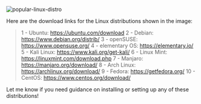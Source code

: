 ![popular-linux-distro](https://github.com/user-attachments/assets/fc0346e4-19e9-40bc-80f1-1202a3eeaaee)

Here are the download links for the Linux distributions shown in the image:


>1 - Ubuntu: https://ubuntu.com/download
>2 - Debian: https://www.debian.org/distrib/
>3 - openSUSE: https://www.opensuse.org/
>4 - elementary OS: https://elementary.io/
>5 - Kali Linux: https://www.kali.org/get-kali/
>6 - Linux Mint: https://linuxmint.com/download.php
>7 - Manjaro: https://manjaro.org/download/
>8 - Arch Linux: https://archlinux.org/download/
>9 - Fedora: https://getfedora.org/
>10 - CentOS: https://www.centos.org/download/



Let me know if you need guidance on installing or setting up any of these distributions!
